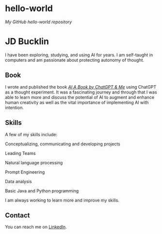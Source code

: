# hello-world
*My GitHub hello-world repository*

# JD Bucklin

I have been exploring, studying, and using AI for years. I am self-taught in computers and am passionate about protecting autonomy of thought.

## Book

I wrote and published the book *[AI A Book by ChatGPT & Me](https://www.amazon.com/dp/B0BVY3FM3Z?ref_=k4w_ss_store_lp)* using ChatGPT as a thought experiment. It was a fascinating journey and through that I was able to learn more and discuss the potential of AI to augment and enhance human creativity as well as the vital importance of implementing AI with intention.

## Skills

A few of my skills include:

Conceptualizing, communicating and developing projects

Leading Teams

Natural language processing

Prompt Engineering

Data analysis

Basic Java and Python programming

I am always working to learn more and improve my skills.

## Contact

You can reach me on [LinkedIn](https://www.linkedin.com/in/jdbucklin/).

